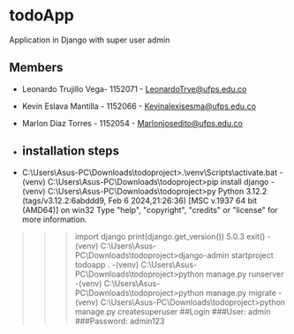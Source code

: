 # todoApp
Application in Django with super user admin

## Members

- Leonardo Trujillo Vega- 1152071 - LeonardoTrve@ufps.edu.co
- Kevin Eslava Mantilla - 1152066 - Kevinalexisesma@ufps.edu.co
- Marlon Diaz Torres - 1152054    - Marlonjosedito@ufps.edu.co

- ## installation steps

- C:\Users\Asus-PC\Downloads\todoproject>.\venv\Scripts\activate.bat
-(venv) C:\Users\Asus-PC\Downloads\todoproject>pip install django
-(venv) C:\Users\Asus-PC\Downloads\todoproject>py
    Python 3.12.2 (tags/v3.12.2:6abddd9, Feb 6 2024,21:26:36) [MSC v.1937 64 bit (AMD64)] on win32
    Type "help", "copyright", "credits" or "license" for more information.
>>> import django
>>> print(django.get_version())
    5.0.3
>>> exit()
-(venv) C:\Users\Asus-PC\Downloads\todoproject>django-admin startproject todoapp .
-(venv) C:\Users\Asus-PC\Downloads\todoproject>python manage.py runserver
-(venv) C:\Users\Asus-PC\Downloads\todoproject>python manage.py migrate
-(venv) C:\Users\Asus-PC\Downloads\todoproject>python manage.py createsuperuser
##Login
###User: admin
###Password: admin123
